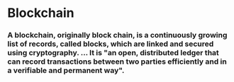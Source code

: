 # Blockchain

### A blockchain, originally block chain, is a continuously growing list of records, called blocks, which are linked and secured using cryptography. ... It is "an open, distributed ledger that can record transactions between two parties efficiently and in a verifiable and permanent way".

